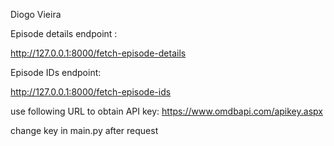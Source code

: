 Diogo Vieira

Episode details endpoint :

http://127.0.0.1:8000/fetch-episode-details

Episode IDs endpoint:

http://127.0.0.1:8000/fetch-episode-ids

use following URL to obtain API key:
https://www.omdbapi.com/apikey.aspx

change key in main.py after request




